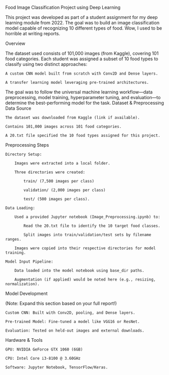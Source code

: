 Food Image Classification Project using Deep Learning

This project was developed as part of a student assignment for my deep learning module from 2022. The goal was to build an image classification model capable of recognizing 10 different types of food. Wow, I used to be horrible at writing reports.

Overview

 The dataset used consists of 101,000 images (from Kaggle), covering 101 food categories. Each student was assigned a subset of 10 food types to classify using two distinct approaches:

    A custom CNN model built from scratch with Conv2D and Dense layers.

    A transfer learning model leveraging pre-trained architectures.

The goal was to follow the universal machine learning workflow—data preprocessing, model training, hyperparameter tuning, and evaluation—to determine the best-performing model for the task.
Dataset & Preprocessing
Data Source

    The dataset was downloaded from Kaggle (link if available).

    Contains 101,000 images across 101 food categories.

    A 20.txt file specified the 10 food types assigned for this project.

Preprocessing Steps

    Directory Setup:

        Images were extracted into a local folder.

        Three directories were created:

            train/ (7,500 images per class)

            validation/ (2,000 images per class)

            test/ (500 images per class).

    Data Loading:

        Used a provided Jupyter notebook (Image_Preprocessing.ipynb) to:

            Read the 20.txt file to identify the 10 target food classes.

            Split images into train/validation/test sets by filename ranges.

        Images were copied into their respective directories for model training.

    Model Input Pipeline:

        Data loaded into the model notebook using base_dir paths.

        Augmentation (if applied) would be noted here (e.g., resizing, normalization).

Model Development

(Note: Expand this section based on your full report!)

    Custom CNN: Built with Conv2D, pooling, and Dense layers.

    Pre-trained Model: Fine-tuned a model like VGG16 or ResNet.

    Evaluation: Tested on held-out images and external downloads.

Hardware & Tools

    GPU: NVIDIA GeForce GTX 1060 (6GB)

    CPU: Intel Core i3-8100 @ 3.60GHz

    Software: Jupyter Notebook, TensorFlow/Keras.


